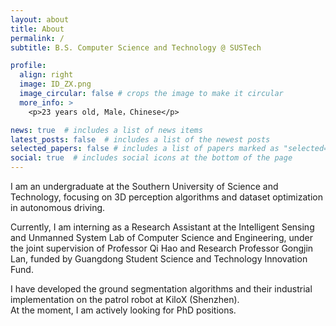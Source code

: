 ```yaml
---
layout: about
title: About
permalink: /
subtitle: B.S. Computer Science and Technology @ SUSTech

profile:
  align: right
  image: ID_ZX.png
  image_circular: false # crops the image to make it circular
  more_info: >
    <p>23 years old, Male，Chinese</p>

news: true  # includes a list of news items
latest_posts: false  # includes a list of the newest posts
selected_papers: false # includes a list of papers marked as "selected={true}"
social: true  # includes social icons at the bottom of the page
---
```


I am an undergraduate at the Southern University of Science and Technology, focusing on 3D perception algorithms and dataset optimization in autonomous driving.

Currently, I am interning as a Research Assistant at the Intelligent Sensing and Unmanned System Lab of Computer Science and Engineering, under the joint supervision of Professor Qi Hao and Research Professor Gongjin Lan, funded by Guangdong Student Science and Technology Innovation Fund.

I have developed the ground segmentation algorithms and their industrial implementation on the patrol robot at KiloX (Shenzhen).  
At the moment, I am actively looking for PhD positions. 
